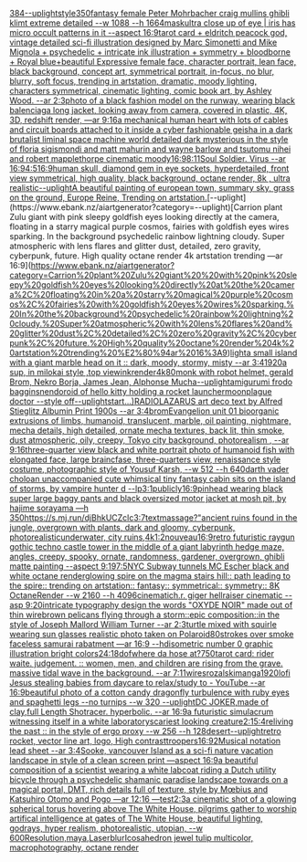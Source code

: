 [384](https://www.ebank.nz/aiartgenerator?category=384)[--uplight](https://www.ebank.nz/aiartgenerator?category=--uplight)[style](https://www.ebank.nz/aiartgenerator?category=style)[350](https://www.ebank.nz/aiartgenerator?category=350)[fantasy female Peter Mohrbacher craig mullins ghibli klimt extreme detailed --w 1088 --h 1664](https://www.ebank.nz/aiartgenerator?category=fantasy%20female%20Peter%20Mohrbacher%20craig%20mullins%20ghibli%20klimt%20extreme%20detailed%20--w%201088%20--h%201664)[mask](https://www.ebank.nz/aiartgenerator?category=mask)[ultra close up of eye |  iris has micro occult patterns in it --aspect 16:9](https://www.ebank.nz/aiartgenerator?category=ultra%20close%20up%20of%20eye%20%7C%20%20iris%20has%20micro%20occult%20patterns%20in%20it%20--aspect%2016%3A9)[tarot card + eldritch peacock god, vintage detailed sci-fi illustration designed by Marc Simonetti and Mike Mignola + psychedelic + intricate ink illustration + symmetry + bloodborne +  Royal blue+](https://www.ebank.nz/aiartgenerator?category=tarot%20card%20%2B%20eldritch%20peacock%20god%2C%20vintage%20detailed%20sci-fi%20illustration%20designed%20by%20Marc%20Simonetti%20and%20Mike%20Mignola%20%2B%20psychedelic%20%2B%20intricate%20ink%20illustration%20%2B%20symmetry%20%2B%20bloodborne%20%2B%20%20Royal%20blue%2B)[beautiful Expressive female face, character portrait, lean face, black background, concept art, symmetrical portrait, in-focus, no blur, blurry, soft focus, trending in artstation, dramatic, moody lighting, characters symmetrical, cinematic lighting, comic book art, by Ashley Wood. --ar 2:3](https://www.ebank.nz/aiartgenerator?category=beautiful%20Expressive%20female%20face%2C%20character%20portrait%2C%20lean%20face%2C%20black%20background%2C%20concept%20art%2C%20symmetrical%20portrait%2C%20in-focus%2C%20no%20blur%2C%20blurry%2C%20soft%20focus%2C%20trending%20in%20artstation%2C%20dramatic%2C%20moody%20lighting%2C%20characters%20symmetrical%2C%20cinematic%20lighting%2C%20comic%20book%20art%2C%20by%20Ashley%20Wood.%20--ar%202%3A3)[photo of a black fashion model on the runway, wearing black balenciaga long jacket, looking away from camera, covered in plastic, 4K, 3D, redshift render, —ar 9:16](https://www.ebank.nz/aiartgenerator?category=photo%20of%20a%20black%20fashion%20model%20on%20the%20runway%2C%20wearing%20black%20balenciaga%20long%20jacket%2C%20looking%20away%20from%20camera%2C%20covered%20in%20plastic%2C%204K%2C%203D%2C%20redshift%20render%2C%20%E2%80%94ar%209%3A16)[a mechanical human heart with lots of cables and circuit boards attached to it inside a cyber fashionable geisha in a dark brutalist liminal space machine world detailed dark mysterious in the style of floria sigismondi and matt mahurin and wayne barlow and tsutomu nihei and robert mapplethorpe cinematic moody](https://www.ebank.nz/aiartgenerator?category=a%20mechanical%20human%20heart%20with%20lots%20of%20cables%20and%20circuit%20boards%20attached%20to%20it%20inside%20a%20cyber%20fashionable%20geisha%20in%20a%20dark%20brutalist%20liminal%20space%20machine%20world%20detailed%20dark%20mysterious%20in%20the%20style%20of%20floria%20sigismondi%20and%20matt%20mahurin%20and%20wayne%20barlow%20and%20tsutomu%20nihei%20and%20robert%20mapplethorpe%20cinematic%20moody)[16:9](https://www.ebank.nz/aiartgenerator?category=16%3A9)[8:11](https://www.ebank.nz/aiartgenerator?category=8%3A11)[Soul Soldier. Virus --ar 16:9](https://www.ebank.nz/aiartgenerator?category=Soul%20Soldier.%20Virus%20--ar%2016%3A9)[4:5](https://www.ebank.nz/aiartgenerator?category=4%3A5)[16:9](https://www.ebank.nz/aiartgenerator?category=16%3A9)[human skull, diamond gem in eye sockets, hyperdetailed, front view symmetrical, high quality, black background, octane render, 8k , ultra realistic](https://www.ebank.nz/aiartgenerator?category=human%20skull%2C%20diamond%20gem%20in%20eye%20sockets%2C%20hyperdetailed%2C%20front%20view%20symmetrical%2C%20high%20quality%2C%20black%20background%2C%20octane%20render%2C%208k%20%2C%20ultra%20realistic)[--uplight](https://www.ebank.nz/aiartgenerator?category=--uplight)[A beautiful painting of  european town,  summary sky, grass on the ground, Europe Reine, Trending on artstation.](https://www.ebank.nz/aiartgenerator?category=A%20beautiful%20painting%20of%20%20european%20town%2C%20%20summary%20sky%2C%20grass%20on%20the%20ground%2C%20Europe%20Reine%2C%20Trending%20on%20artstation.)[--uplight](https://www.ebank.nz/aiartgenerator?category=--uplight)[Carrion plant Zulu giant  with pink sleepy goldfish eyes looking directly at the camera, floating in a starry magical purple cosmos, fairies with goldfish eyes wires sparking. In the background psychedelic rainbow lightning cloudy. Super atmospheric with lens flares and glitter dust, detailed, zero gravity, cyberpunk, future. High quality octane render 4k artstation trending —ar 16:9](https://www.ebank.nz/aiartgenerator?category=Carrion%20plant%20Zulu%20giant%20%20with%20pink%20sleepy%20goldfish%20eyes%20looking%20directly%20at%20the%20camera%2C%20floating%20in%20a%20starry%20magical%20purple%20cosmos%2C%20fairies%20with%20goldfish%20eyes%20wires%20sparking.%20In%20the%20background%20psychedelic%20rainbow%20lightning%20cloudy.%20Super%20atmospheric%20with%20lens%20flares%20and%20glitter%20dust%2C%20detailed%2C%20zero%20gravity%2C%20cyberpunk%2C%20future.%20High%20quality%20octane%20render%204k%20artstation%20trending%20%E2%80%94ar%2016%3A9)[light](https://www.ebank.nz/aiartgenerator?category=light)[a small island with a giant marble head on it :: dark, moody, stormy, misty --ar 3:4](https://www.ebank.nz/aiartgenerator?category=a%20small%20island%20with%20a%20giant%20marble%20head%20on%20it%20%3A%3A%20dark%2C%20moody%2C%20stormy%2C%20misty%20--ar%203%3A4)[1920](https://www.ebank.nz/aiartgenerator?category=1920)[a sup, in milokai style ,top view](https://www.ebank.nz/aiartgenerator?category=a%20sup%2C%20in%20milokai%20style%20%2Ctop%20view)[ink](https://www.ebank.nz/aiartgenerator?category=ink)[render](https://www.ebank.nz/aiartgenerator?category=render)[4k](https://www.ebank.nz/aiartgenerator?category=4k)[80](https://www.ebank.nz/aiartgenerator?category=80)[monk with robot helmet, gerald Brom, Nekro Borja, James Jean, Alphonse Mucha](https://www.ebank.nz/aiartgenerator?category=monk%20with%20robot%20helmet%2C%20gerald%20Brom%2C%20Nekro%20Borja%2C%20James%20Jean%2C%20Alphonse%20Mucha)[--uplight](https://www.ebank.nz/aiartgenerator?category=--uplight)[amigurumi frodo baggins](https://www.ebank.nz/aiartgenerator?category=amigurumi%20frodo%20baggins)[nendoroid of hello kitty holding a rocket launcher](https://www.ebank.nz/aiartgenerator?category=nendoroid%20of%20hello%20kitty%20holding%20a%20rocket%20launcher)[moon](https://www.ebank.nz/aiartgenerator?category=moon)[plague doctor --style off](https://www.ebank.nz/aiartgenerator?category=plague%20doctor%20--style%20off)[--uplight](https://www.ebank.nz/aiartgenerator?category=--uplight)[start...)](https://www.ebank.nz/aiartgenerator?category=start...%29)[RADIOLAZARUS art deco text by Alfred Stieglitz Albumin Print 1900s --ar 3:4](https://www.ebank.nz/aiartgenerator?category=RADIOLAZARUS%20art%20deco%20text%20by%20Alfred%20Stieglitz%20Albumin%20Print%201900s%20--ar%203%3A4)[brom](https://www.ebank.nz/aiartgenerator?category=brom)[Evangelion unit 01  bioorganic extrusions of limbs, humanoid, translucent, marble, oil painting, nightmare, mecha details, high detailed, ornate mecha textures,  back lit, thin smoke, dust atmospheric, oily, creepy, Tokyo city background,  photorealism , --ar 9:16](https://www.ebank.nz/aiartgenerator?category=Evangelion%20unit%2001%20%20bioorganic%20extrusions%20of%20limbs%2C%20humanoid%2C%20translucent%2C%20marble%2C%20oil%20painting%2C%20nightmare%2C%20mecha%20details%2C%20high%20detailed%2C%20ornate%20mecha%20textures%2C%20%20back%20lit%2C%20thin%20smoke%2C%20dust%20atmospheric%2C%20oily%2C%20creepy%2C%20Tokyo%20city%20background%2C%20%20photorealism%20%2C%20--ar%209%3A16)[three-quarter view black and white portrait photo of humanoid fish with elongated face, large braincfase, three-quarters view, renaissance style costume, photographic style of Yousuf Karsh, --w 512 --h 640](https://www.ebank.nz/aiartgenerator?category=three-quarter%20view%20black%20and%20white%20portrait%20photo%20of%20humanoid%20fish%20with%20elongated%20face%2C%20large%20braincfase%2C%20three-quarters%20view%2C%20renaissance%20style%20costume%2C%20photographic%20style%20of%20Yousuf%20Karsh%2C%20--w%20512%20--h%20640)[darth vader cholo](https://www.ebank.nz/aiartgenerator?category=darth%20vader%20cholo)[an unaccompanied cute whimsical tiny fantasy cabin sits on the island of storms, by vampire hunter d --lp](https://www.ebank.nz/aiartgenerator?category=an%20unaccompanied%20cute%20whimsical%20tiny%20fantasy%20cabin%20sits%20on%20the%20island%20of%20storms%2C%20by%20vampire%20hunter%20d%20--lp)[3:1](https://www.ebank.nz/aiartgenerator?category=3%3A1)[publicly](https://www.ebank.nz/aiartgenerator?category=publicly)[16:9](https://www.ebank.nz/aiartgenerator?category=16%3A9)[pinhead wearing black super large baggy pants and black oversized motor jacket at mosh pit, by hajime sorayama —h 350](https://www.ebank.nz/aiartgenerator?category=pinhead%20wearing%20black%20super%20large%20baggy%20pants%20and%20black%20oversized%20motor%20jacket%20at%20mosh%20pit%2C%20by%20hajime%20sorayama%20%E2%80%94h%20350)[<https://s.mj.run/djBhkUCZclc>](https://www.ebank.nz/aiartgenerator?category=%3Chttps%3A//s.mj.run/djBhkUCZclc%3E)[3:7](https://www.ebank.nz/aiartgenerator?category=3%3A7)[text](https://www.ebank.nz/aiartgenerator?category=text)[massage?"](https://www.ebank.nz/aiartgenerator?category=massage%3F%22)[ancient ruins found in the jungle, overgrown with plants, dark and gloomy, cyberpunk, photorealistic](https://www.ebank.nz/aiartgenerator?category=ancient%20ruins%20found%20in%20the%20jungle%2C%20overgrown%20with%20plants%2C%20dark%20and%20gloomy%2C%20cyberpunk%2C%20photorealistic)[underwater, city ruins,4k](https://www.ebank.nz/aiartgenerator?category=underwater%2C%20city%20ruins%2C4k)[1:2](https://www.ebank.nz/aiartgenerator?category=1%3A2)[nouveau](https://www.ebank.nz/aiartgenerator?category=nouveau)[16:9](https://www.ebank.nz/aiartgenerator?category=16%3A9)[retro futuristic raygun gothic techno castle tower in the middle of a giant labyrinth hedge maze, angles, creepy, spooky, ornate, randomness, gardener, overgrown, ghibli matte painting --aspect 9:19](https://www.ebank.nz/aiartgenerator?category=retro%20futuristic%20raygun%20gothic%20techno%20castle%20tower%20in%20the%20middle%20of%20a%20giant%20labyrinth%20hedge%20maze%2C%20angles%2C%20creepy%2C%20spooky%2C%20ornate%2C%20randomness%2C%20gardener%2C%20overgrown%2C%20ghibli%20matte%20painting%20--aspect%209%3A19)[7:5](https://www.ebank.nz/aiartgenerator?category=7%3A5)[NYC Subway tunnels  MC Escher black and white octane render](https://www.ebank.nz/aiartgenerator?category=NYC%20Subway%20tunnels%20%20MC%20Escher%20black%20and%20white%20octane%20render)[glowing spire on the magma stairs hill:: path leading to the spire:: trending on artstation:: fantasy:: symmetrical:: symmetry:: 8K OctaneRender --w 2160 --h 4096](https://www.ebank.nz/aiartgenerator?category=glowing%20spire%20on%20the%20magma%20stairs%20hill%3A%3A%20path%20leading%20to%20the%20spire%3A%3A%20trending%20on%20artstation%3A%3A%20fantasy%3A%3A%20symmetrical%3A%3A%20symmetry%3A%3A%208K%20OctaneRender%20--w%202160%20--h%204096)[cinematic](https://www.ebank.nz/aiartgenerator?category=cinematic)[h.r. giger hellraiser cinematic --asp 9:20](https://www.ebank.nz/aiartgenerator?category=h.r.%20giger%20hellraiser%20cinematic%20--asp%209%3A20)[intricate typography design the words "OXYDE NOIR" made out of thin wire](https://www.ebank.nz/aiartgenerator?category=intricate%20typography%20design%20the%20words%20%22OXYDE%20NOIR%22%20made%20out%20of%20thin%20wire)[brown pelicans flying through a storm::epic composition::in the style of Joseph Mallord William Turner --ar 2:3](https://www.ebank.nz/aiartgenerator?category=brown%20pelicans%20flying%20through%20a%20storm%3A%3Aepic%20composition%3A%3Ain%20the%20style%20of%20Joseph%20Mallord%20William%20Turner%20--ar%202%3A3)[turtle mixed with squirle wearing sun glasses realistic photo taken on Polaroid](https://www.ebank.nz/aiartgenerator?category=turtle%20mixed%20with%20squirle%20wearing%20sun%20glasses%20realistic%20photo%20taken%20on%20Polaroid)[80](https://www.ebank.nz/aiartgenerator?category=80)[strokes over smoke faceless samurai rabatment —ar 16:9 --hd](https://www.ebank.nz/aiartgenerator?category=strokes%20over%20smoke%20faceless%20samurai%20rabatment%20%E2%80%94ar%2016%3A9%20--hd)[isometric number 0  graphic illustration bright colors](https://www.ebank.nz/aiartgenerator?category=isometric%20number%200%20%20graphic%20illustration%20bright%20colors)[24:18](https://www.ebank.nz/aiartgenerator?category=24%3A18)[dof](https://www.ebank.nz/aiartgenerator?category=dof)[where da hose at?](https://www.ebank.nz/aiartgenerator?category=where%20da%20hose%20at%3F)[750](https://www.ebank.nz/aiartgenerator?category=750)[tarot card: rider waite. judgement. :: women, men, and children are rising from the grave. massive tidal wave in the background. --ar 7:11](https://www.ebank.nz/aiartgenerator?category=tarot%20card%3A%20rider%20waite.%20judgement.%20%3A%3A%20women%2C%20men%2C%20and%20children%20are%20rising%20from%20the%20grave.%20massive%20tidal%20wave%20in%20the%20background.%20--ar%207%3A11)[wires](https://www.ebank.nz/aiartgenerator?category=wires)[rozalski](https://www.ebank.nz/aiartgenerator?category=rozalski)[manga](https://www.ebank.nz/aiartgenerator?category=manga)[1920](https://www.ebank.nz/aiartgenerator?category=1920)[lofi Jesus stealing babies from daycare to relax/study to - YouTube --ar 16:9](https://www.ebank.nz/aiartgenerator?category=lofi%20Jesus%20stealing%20babies%20from%20daycare%20to%20relax/study%20to%20-%20YouTube%20--ar%2016%3A9)[beautiful photo of a cotton candy dragonfly turbulence with ruby eyes and spaghetti legs --no turnips --w 320 --uplight](https://www.ebank.nz/aiartgenerator?category=beautiful%20photo%20of%20a%20cotton%20candy%20dragonfly%20turbulence%20with%20ruby%20eyes%20and%20spaghetti%20legs%20--no%20turnips%20--w%20320%20--uplight)[DC JOKER,made of clay,full Length Shot](https://www.ebank.nz/aiartgenerator?category=DC%20JOKER%2Cmade%20of%20clay%2Cfull%20Length%20Shot)[racer.  hyperbolic.  --ar 16:9](https://www.ebank.nz/aiartgenerator?category=racer.%20%20hyperbolic.%20%20--ar%2016%3A9)[a futuristic simulacrum witnessing itself in a white laboratory](https://www.ebank.nz/aiartgenerator?category=a%20futuristic%20simulacrum%20witnessing%20itself%20in%20a%20white%20laboratory)[scariest looking creature](https://www.ebank.nz/aiartgenerator?category=scariest%20looking%20creature)[2:1](https://www.ebank.nz/aiartgenerator?category=2%3A1)[5:4](https://www.ebank.nz/aiartgenerator?category=5%3A4)[reliving the past :: in the style of ergo proxy --w 256 --h 128](https://www.ebank.nz/aiartgenerator?category=reliving%20the%20past%20%3A%3A%20in%20the%20style%20of%20ergo%20proxy%20--w%20256%20--h%20128)[desert](https://www.ebank.nz/aiartgenerator?category=desert)[--uplight](https://www.ebank.nz/aiartgenerator?category=--uplight)[retro rocket, vector line art, logo, High contrast](https://www.ebank.nz/aiartgenerator?category=retro%20rocket%2C%20vector%20line%20art%2C%20logo%2C%20High%20contrast)[troopers](https://www.ebank.nz/aiartgenerator?category=troopers)[16:9](https://www.ebank.nz/aiartgenerator?category=16%3A9)[2](https://www.ebank.nz/aiartgenerator?category=2)[Musical notation lead sheet --ar 3:4](https://www.ebank.nz/aiartgenerator?category=Musical%20notation%20lead%20sheet%20--ar%203%3A4)[Sooke, vancouver Island as a  sci-fi nature vacation landscape in style of a clean screen print —aspect 16:9](https://www.ebank.nz/aiartgenerator?category=Sooke%2C%20vancouver%20Island%20as%20a%20%20sci-fi%20nature%20vacation%20landscape%20in%20style%20of%20a%20clean%20screen%20print%20%E2%80%94aspect%2016%3A9)[a beautiful composition of a scientist wearing a white labcoat riding a Dutch utility bicycle through a psychedelic shamanic paradise landscape towards on a magical portal, DMT,  rich details full of texture, style by Mœbius and Katsuhiro Otomo and Pogo —ar 12:16 —test](https://www.ebank.nz/aiartgenerator?category=a%20beautiful%20composition%20of%20a%20scientist%20wearing%20a%20white%20labcoat%20riding%20a%20Dutch%20utility%20bicycle%20through%20a%20psychedelic%20shamanic%20paradise%20landscape%20towards%20on%20a%20magical%20portal%2C%20DMT%2C%20%20rich%20details%20full%20of%20texture%2C%20style%20by%20M%C5%93bius%20and%20Katsuhiro%20Otomo%20and%20Pogo%20%E2%80%94ar%2012%3A16%20%E2%80%94test)[2:3](https://www.ebank.nz/aiartgenerator?category=2%3A3)[a cinematic shot of a glowing spherical torus hovering above The White House, pilgrims gather to worship artifical intelligence at gates of The White House, beautiful lighting, godrays, hyper realism, photorealistic, utopian, --w 600](https://www.ebank.nz/aiartgenerator?category=a%20cinematic%20shot%20of%20a%20glowing%20spherical%20torus%20hovering%20above%20The%20White%20House%2C%20pilgrims%20gather%20to%20worship%20artifical%20intelligence%20at%20gates%20of%20The%20White%20House%2C%20beautiful%20lighting%2C%20godrays%2C%20hyper%20realism%2C%20photorealistic%2C%20utopian%2C%20--w%20600)[Resolution,maya,Laser](https://www.ebank.nz/aiartgenerator?category=Resolution%2Cmaya%2CLaser)[blur](https://www.ebank.nz/aiartgenerator?category=blur)[Icosahedron jewel tulip multicolor, macrophotography, octane render](https://www.ebank.nz/aiartgenerator?category=Icosahedron%20jewel%20tulip%20multicolor%2C%20macrophotography%2C%20octane%20render)